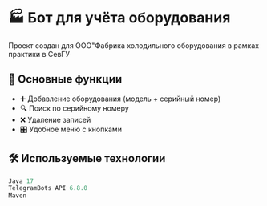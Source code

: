# 🏭 Бот для учёта оборудования

Проект создан для ООО"Фабрика холодильного оборудования в рамках практики в СевГУ

## 📝 Основные функции
- ➕ Добавление оборудования (модель + серийный номер)
- 🔍 Поиск по серийному номеру
- ❌ Удаление записей
- 🎛 Удобное меню с кнопками

## 🛠 Используемые технологии
```java
Java 17
TelegramBots API 6.8.0
Maven